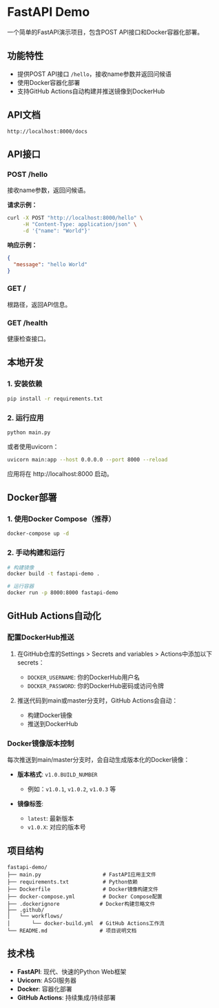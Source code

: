 # FastAPI Demo

一个简单的FastAPI演示项目，包含POST API接口和Docker容器化部署。

## 功能特性

- 提供POST API接口 `/hello`，接收name参数并返回问候语
- 使用Docker容器化部署
- 支持GitHub Actions自动构建并推送镜像到DockerHub

## API文档
`http://localhost:8000/docs`

## API接口

### POST /hello
接收name参数，返回问候语。

**请求示例：**
```bash
curl -X POST "http://localhost:8000/hello" \
     -H "Content-Type: application/json" \
     -d '{"name": "World"}'
```

**响应示例：**
```json
{
  "message": "hello World"
}
```

### GET /
根路径，返回API信息。

### GET /health
健康检查接口。

## 本地开发

### 1. 安装依赖
```bash
pip install -r requirements.txt
```

### 2. 运行应用
```bash
python main.py
```

或者使用uvicorn：
```bash
uvicorn main:app --host 0.0.0.0 --port 8000 --reload
```

应用将在 http://localhost:8000 启动。

## Docker部署

### 1. 使用Docker Compose（推荐）
```bash
docker-compose up -d
```

### 2. 手动构建和运行
```bash
# 构建镜像
docker build -t fastapi-demo .

# 运行容器
docker run -p 8000:8000 fastapi-demo
```

## GitHub Actions自动化

### 配置DockerHub推送

1. 在GitHub仓库的Settings > Secrets and variables > Actions中添加以下secrets：
   - `DOCKER_USERNAME`: 你的DockerHub用户名
   - `DOCKER_PASSWORD`: 你的DockerHub密码或访问令牌

2. 推送代码到main或master分支时，GitHub Actions会自动：
   - 构建Docker镜像
   - 推送到DockerHub

### Docker镜像版本控制

每次推送到main/master分支时，会自动生成版本化的Docker镜像：

- **版本格式**: `v1.0.BUILD_NUMBER`
  - 例如：`v1.0.1`, `v1.0.2`, `v1.0.3` 等

- **镜像标签**:
  - `latest`: 最新版本
  - `v1.0.X`: 对应的版本号

## 项目结构

```
fastapi-demo/
├── main.py                    # FastAPI应用主文件
├── requirements.txt           # Python依赖
├── Dockerfile                 # Docker镜像构建文件
├── docker-compose.yml         # Docker Compose配置
├── .dockerignore             # Docker构建忽略文件
├── .github/
│   └── workflows/
│       └── docker-build.yml  # GitHub Actions工作流
└── README.md                 # 项目说明文档
```

## 技术栈

- **FastAPI**: 现代、快速的Python Web框架
- **Uvicorn**: ASGI服务器
- **Docker**: 容器化部署
- **GitHub Actions**: 持续集成/持续部署 